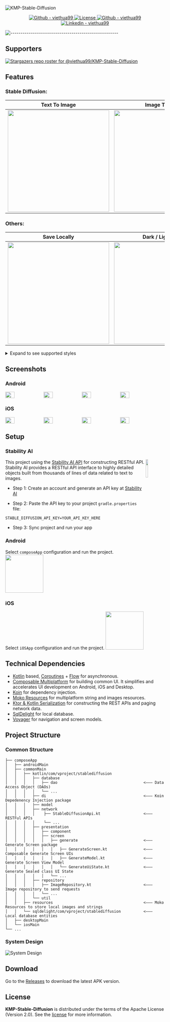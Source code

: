 ![KMP-Stable-Diffusion](docs/images/project_header.png)
<p align="center">
  <a href="https://github.com/viethua99/KMP-Stable-Diffusion/releases">
     <img src="https://img.shields.io/github/downloads/viethua99/KMP-Stable-Diffusion/total?color=3BB143" alt="Github - viethua99">
  </a>

  <a href="https://opensource.org/licenses/Apache-2.0">
     <img alt="License" src="https://img.shields.io/badge/License-Apache%202.0-brown.svg"/>
  </a>

  <a href="https://github.com/viethua99">
     <img src="https://img.shields.io/badge/Github-viethua99-blueviolet?logo=github" alt="Github - viethua99">
  </a>

  <a href="https://www.linkedin.com/in/viet-hua-3255a2181/">
     <img src="https://img.shields.io/badge/Linkedin-Viet Hua-0077B5?logo=linkedin&logoColor=" alt="Linkedin - viethua99">
  </a>

</p>

![-----------------------------------------------------](https://raw.githubusercontent.com/andreasbm/readme/master/assets/lines/rainbow.png)

## Supporters
[![Stargazers repo roster for @viethua99/KMP-Stable-Diffusion](https://reporoster.com/stars/dark/viethua99/KMP-Stable-Diffusion)](https://github.com/viethua99/KMP-Stable-Diffusion/stargazers)

## Features
### Stable Diffusion:

| Text To Image                                             | Image To Image                                            |
|-----------------------------------------------------------|-----------------------------------------------------------|
| <img width="320" src="docs/images/ios_tti_feature.gif" /> | <img width="320" src="docs/images/ios_iti_feature.gif" /> |

### Others:

| Save Locally                                               | Dark / Light Mode                                             |
|------------------------------------------------------------|---------------------------------------------------------------|
| <img width="320" src="docs/images/ios_project_list.gif" /> | <img width="320" src="docs/images/ios_dark_light_mode.gif" /> |


<details>
<summary>Expand to see supported styles</summary>

| Style        | Sample                                                                        | Style        | Sample                                                                         |
|--------------|-------------------------------------------------------------------------------|--------------|--------------------------------------------------------------------------------|
| Anime        | <img width="120" height="120" src="docs/images/img_style_anime.png" />        | Origami      | <img width="120" height="120" src="docs/images/img_style_origami.png" />       |
| 3D Model     | <img width="120" height="120" src="docs/images/img_style_model3d.png" />      | Line Art     | <img width="120" height="120" src="docs/images/img_style_line_art.png" />      |
| Photographic | <img width="120" height="120" src="docs/images/img_style_photographic.png" /> | Analog Film  | <img width="120" height="120" src="docs/images/img_style_analog_film.png" />   |
| Comic Book   | <img width="120" height="120" src="docs/images/img_style_comic_book.png" />   | Cinematic    | <img width="120" height="120" src="docs/images/img_style_cinematic.png" />     |
| Pixel Art    | <img width="120" height="120" src="docs/images/img_style_pixel_art.png" />    | Isometric    | <img width="120" height="120" src="docs/images/img_style_isometric.png" />     |
| Neon Punk    | <img width="120" height="120" src="docs/images/img_style_neon_punk.png" />    | Low Poly     | <img width="120" height="120" src="docs/images/img_style_low_poly.png" />      |
| Fantasy Art  | <img width="120" height="120" src="docs/images/img_style_fantasy_art.png" />  | Tile Texture | <img width="120" height="120"  src="docs/images/img_style_tile_texture.png" /> |
| Digital Art  | <img width="120" height="120" src="docs/images/img_style_digital_art.png" />  |
</details>

## Screenshots
### Android

  <div style="display: flex; width: 100%">
  <img src="docs/images/android_screenshot_1_v2.png" width="24%"/>
  <img src="docs/images/android_screenshot_2_v2.png" width="24%"/>
  <img src="docs/images/android_screenshot_3_v2.png" width="24%"/>
  <img src="docs/images/android_screenshot_4_v2.png" width="24%"/>
  </div>

### iOS

  <div style="display: flex; width: 100%">
  <img src="docs/images/ios_screenshot_1_v2.png" width="24%"/>
  <img src="docs/images/ios_screenshot_2_v2.png" width="24%"/>
  <img src="docs/images/ios_screenshot_3_v2.png" width="24%"/>
  <img src="docs/images/ios_screenshot_4_v2.png" width="24%"/>
  </div>

## Setup
### Stability AI
<img src="docs/images/img_stabilityai_logo.png" align="right" width="12%"/>

This project using the [Stability AI API](https://stability.ai/) for constructing RESTful API. Stability AI provides a RESTful API interface to highly detailed objects built from thousands of lines of data related to text to images.

- Step 1: Create an account and generate an API key at [Stability AI](https://platform.stability.ai/docs/getting-started)

- Step 2: Paste the API key to your project `gradle.properties` file:
<pre><code class="lang-groovy">STABLE_DIFFUSION_API_KEY=YOUR_API_KEY_HERE</code></pre>

- Step 3: Sync project and run your app
### Android
Select `composeApp` configuration and run the project.
<img width="120" src="docs/images/composeapp-run.png" />

### iOS
Select `iOSApp` configuration and run the project.
<img width="120" src="docs/images/iosapp-run.png" />

## Technical Dependencies
- [Kotlin](https://kotlinlang.org/) based, [Coroutines](https://github.com/Kotlin/kotlinx.coroutines) + [Flow](https://kotlin.github.io/kotlinx.coroutines/kotlinx-coroutines-core/kotlinx.coroutines.flow/) for asynchronous.
- [Composable Multiplatform](https://jb.gg/compose) for building common UI. It simplifies and accelerates UI development on Android, iOS and Desktop.
- [Koin](https://insert-koin.io/) for dependency injection.
- [Moko Resources](https://github.com/adrielcafe/voyager) for multiplatform string and images resources.
- [Ktor & Kotlin Serialization](https://ktor.io/) for constructing the REST APIs and paging network data.
- [SqlDelight](https://cashapp.github.io/sqldelight/2.0.1/) for local database.
- [Voyager](https://github.com/adrielcafe/voyager) for navigation and screen models.


## Project Structure
### Common Structure
```
├── composeApp
│   ├── androidMain
│   ├── commonMain
│   │   ├── kotlin/com/vproject/stablediffusion
│   │   │   ├── database
│   │   │   │   ├── dao                                      <––– Data Access Object (DAOs)
│   │   │   │   └── ...
│   │   │   ├── di                                           <––– Koin Depedenency Injection package
│   │   │   ├── model
│   │   │   ├── network
│   │   │   │    ├── StableDiffusionApi.kt                   <––– RESTFul APIs
│   │   │   │    └── ...
│   │   │   ├── presentation
│   │   │   │   ├── component
│   │   │   │   ├── screen
│   │   │   │   │   ├── generate                             <––– Generate Screen package
│   │   │   │   │   │   ├── GenerateScreen.kt                <––– Composable Generate Screen UIs
│   │   │   │   │   │   ├── GenerateModel.kt                 <––– Generate Screen View Model
│   │   │   │   │   │   └── GenerateUiState.kt               <––– Generate Sealed class UI State
│   │   │   │   │   └── ...
│   │   │   ├── repository
│   │   │   │   ├── ImageRepository.kt                       <––– Image repository to send requests
│   │   │   │   └── ...
│   │   │   └── util
│   │   ├── resources                                        <––– Moko Resources to store local images and strings
│   │   └── sqldelight/com/vproject/stablediffusion          <––– Local database entities
│   ├── desktopMain
│   └── iosMain
└── ...
```
### System Design
![System Design](docs/images/system-design.png)

## Download
Go to the [Releases](https://github.com/viethua99/KMP-Stable-Diffusion/releases) to download the latest APK version.

## License
**KMP-Stable-Diffusion** is distributed under the terms of the Apache License (Version 2.0). See the
[license](LICENSE) for more information.
